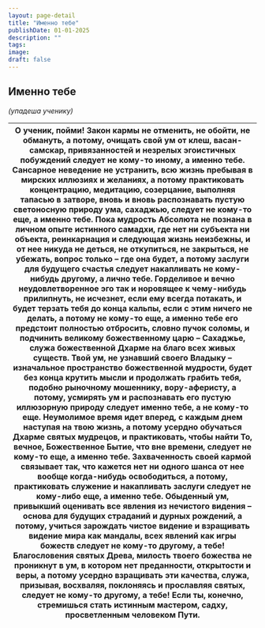 ```yaml
---
layout: page-detail
title: "Именно тебе"
publishDate: 01-01-2025
description: ""
tags:
image:
draft: false
---
```


## Именно тебе
_(упадеша ученику)_

| О ученик, пойми! Закон кармы не отменить, не обойти, не обмануть,  а потому, очищать свой ум от клеш, васан-самскар,  привязанностей и незрелых эгоистичных побуждений  следует не кому-то иному, а именно тебе. Сансарное неведение не устранить,  всю жизнь пребывая в мирских иллюзиях и желаниях, а потому практиковать концентрацию, медитацию, созерцание,  выполняя тапасью в затворе, вновь и вновь распознавать пустую светоносную природу ума,  сахаджью,  следует не кому-то еще, а именно тебе. Пока мудрость Абсолюта не познана  в личном опыте истинного самадхи,  где нет ни субъекта ни объекта,  реинкарнация и следующая жизнь неизбежны, и от нее никуда не деться, не откупиться, не закрыться, не убежать,  вопрос только – где она будет, а потому заслуги для будущего счастья  следует накапливать не кому-нибудь другому,  а лично тебе. Горделивое и вечно неудовлетворенное эго  так и норовящее к чему-нибудь прилипнуть,  не исчезнет, если ему всегда потакать, и будет терзать тебя до конца кальпы,  если с этим ничего не делать, а потому не кому-то еще,  а именно тебе его предстоит полностью отбросить,  словно пучок соломы, и подчинить великому божественному царю – Сахаджье,  служа божественной Дхарме на благо всех живых существ. Твой ум, не узнавший своего Владыку –  изначальное пространство божественной мудрости,  будет без конца крутить мысли и продолжать грабить тебя,  подобно рыночному мошеннику, вору-аферисту, а потому, усмирять ум и распознавать его пустую  иллюзорную природу следует именно тебе, а не кому-то еще. Неумолимое время идет вперед,  с каждым днем наступая на твою жизнь, а потому усердно обучаться Дхарме святых мудрецов,  и практиковать, чтобы найти То,  вечное, Божественное Бытие, что вне времени,  следует не кому-то еще, а именно тебе. Захваченность своей кармой связывает так,  что кажется нет ни одного шанса  от нее вообще когда-нибудь освободиться, а потому, практиковать служение и накапливать заслуги  следует не кому-либо еще, а именно тебе. Обыденный ум, привыкший оценивать  все явления из нечистого видения –  основа для будущих страданий и дурных рождений, а потому, учиться зарождать чистое видение  и взращивать видение мира как мандалы,  всех явлений как игры божеств  следует не кому-то другому, а тебе! Благословения святых Древа,  милость твоего божества не проникнут в ум,  в котором нет преданности, открытости и веры, а потому усердно взращивать эти качества, служа, призывая,  восхваляя, поклоняясь и прославляя святых,  следует не кому-то другому, а тебе! Если ты, конечно, стремишься стать истинным мастером, садху,  просветленным человеком Пути. |
| ---------------------------------------------------------------------------------------------------------------------------------------------------------------------------------------------------------------------------------------------------------------------------------------------------------------------------------------------------------------------------------------------------------------------------------------------------------------------------------------------------------------------------------------------------------------------------------------------------------------------------------------------------------------------------------------------------------------------------------------------------------------------------------------------------------------------------------------------------------------------------------------------------------------------------------------------------------------------------------------------------------------------------------------------------------------------------------------------------------------------------------------------------------------------------------------------------------------------------------------------------------------------------------------------------------------------------------------------------------------------------------------------------------------------------------------------------------------------------------------------------------------------------------------------------------------------------------------------------------------------------------------------------------------------------------------------------------------------------------------------------------------------------------------------------------------------------------------------------------------------------------------------------------------------------------------------------------------------------------------------------------------------------------------------------------------------------------------------------------------------------------------------------------------------------------------------------------------------------------------------------------------------------------------------------------------------------------------------------------------------------------------------------------------------------------------------------------------------------------------------------------------------------------------------------------------------------------------------------------------------------------------------------------------------------------------------------------- |
  
  
